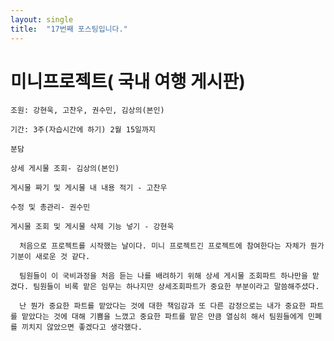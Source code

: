 ```yaml
---
layout: single
title:  "17번째 포스팅입니다."
---
```

# 미니프로젝트( 국내 여행 게시판)

    조원: 강현욱, 고찬우, 권수민, 김상의(본인)

    기간: 3주(자습시간에 하기) 2월 15일까지

    분담

    상세 게시물 조회- 김상의(본인)

    게시물 짜기 및 게시물 내 내용 적기 - 고찬우

    수정 및 총관리- 권수민

    게시물 조회 및 게시물 삭제 기능 넣기 - 강현욱

      처음으로 프로젝트를 시작했는 날이다. 미니 프로젝트긴 프로젝트에 참여한다는 자체가 뭔가 기분이 새로운 것 같다. 
      
      팀원들이 이 국비과정을 처음 듣는 나를 배려하기 위해 상세 게시물 조회파트 하나만을 맡겼다. 팀원들이 비록 맡은 임무는 하나지만 상세조회파트가 중요한 부분이라고 말씀해주셨다.

      난 뭔가 중요한 파트를 맡았다는 것에 대한 책임감과 또 다른 감정으로는 내가 중요한 파트를 맡았다는 것에 대해 기쁨을 느꼈고 중요한 파트를 맡은 만큼 열심히 해서 팀원들에게 민폐를 끼치지 않았으면 좋겠다고 생각했다.   
    
      

